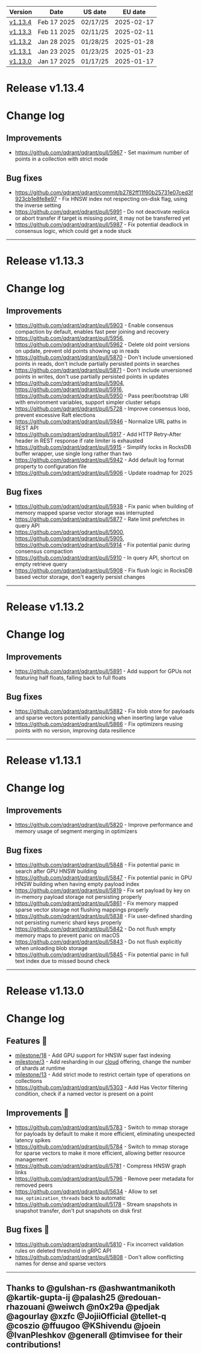 | Version | Date | US date | EU date |
| ------- | ---- | ------- | ------- |
| [v1.13.4](qdrant-v1.13.md#release-v1134) | Feb 17 2025 | 02/17/25 | 2025-02-17 |
| [v1.13.3](qdrant-v1.13.md#release-v1133) | Feb 11 2025 | 02/11/25 | 2025-02-11 |
| [v1.13.2](qdrant-v1.13.md#release-v1132) | Jan 28 2025 | 01/28/25 | 2025-01-28 |
| [v1.13.1](qdrant-v1.13.md#release-v1131) | Jan 23 2025 | 01/23/25 | 2025-01-23 |
| [v1.13.0](qdrant-v1.13.md#release-v1130) | Jan 17 2025 | 01/17/25 | 2025-01-17 |



# Release v1.13.4
# Change log

## Improvements

- https://github.com/qdrant/qdrant/pull/5967 - Set maximum number of points in a collection with strict mode

## Bug fixes

- https://github.com/qdrant/qdrant/commit/b2782ff11f60b25731e07ced3f923cb1e8fe8e97 - Fix HNSW index not respecting on-disk flag, using the inverse setting
- https://github.com/qdrant/qdrant/pull/5991 - Do not deactivate replica or abort transfer if target is missing point, it may not be transferred yet
- https://github.com/qdrant/qdrant/pull/5987 - Fix potential deadlock in consensus logic, which could get a node stuck

-----
# Release v1.13.3
# Change log

## Improvements

- https://github.com/qdrant/qdrant/pull/5903 - Enable consensus compaction by default, enables fast peer joining and recovery
- https://github.com/qdrant/qdrant/pull/5956, https://github.com/qdrant/qdrant/pull/5962 - Delete old point versions on update, prevent old points showing up in reads
- https://github.com/qdrant/qdrant/pull/5870 - Don't include unversioned points in reads, don't include partially persisted points in searches
- https://github.com/qdrant/qdrant/pull/5871 - Don't include unversioned points in writes, don't use partially persisted points in updates
- https://github.com/qdrant/qdrant/pull/5904, https://github.com/qdrant/qdrant/pull/5916, https://github.com/qdrant/qdrant/pull/5950 - Pass peer/bootstrap URI with environment variables, support simpler cluster setups
- https://github.com/qdrant/qdrant/pull/5728 - Improve consensus loop, prevent excessive Raft elections
- https://github.com/qdrant/qdrant/pull/5946 - Normalize URL paths in REST API
- https://github.com/qdrant/qdrant/pull/5917 - Add HTTP Retry-After header in REST response if rate limiter is exhausted
- https://github.com/qdrant/qdrant/pull/5915 - Simplify locks in RocksDB buffer wrapper, use single long rather than two
- https://github.com/qdrant/qdrant/pull/5942 - Add default log format property to configuration file
- https://github.com/qdrant/qdrant/pull/5906 - Update roadmap for 2025


## Bug fixes

- https://github.com/qdrant/qdrant/pull/5938 - Fix panic when building of memory mapped sparse vector storage was interrupted
- https://github.com/qdrant/qdrant/pull/5877 - Rate limit prefetches in query API
- https://github.com/qdrant/qdrant/pull/5900, https://github.com/qdrant/qdrant/pull/5905, https://github.com/qdrant/qdrant/pull/5914 - Fix potential panic during consensus compaction
- https://github.com/qdrant/qdrant/pull/5910 - In query API, shortcut on empty retrieve query
- https://github.com/qdrant/qdrant/pull/5908 - Fix flush logic in RocksDB based vector storage, don't eagerly persist changes

-----
# Release v1.13.2
# Change log

## Improvements

- https://github.com/qdrant/qdrant/pull/5891 - Add support for GPUs not featuring half floats, falling back to full floats

## Bug fixes

- https://github.com/qdrant/qdrant/pull/5882 - Fix blob store for payloads and sparse vectors potentially panicking when inserting large value
- https://github.com/qdrant/qdrant/pull/5866 - Fix optimizers reusing points with no version, improving data resilience
-----
# Release v1.13.1
# Change log

## Improvements

- https://github.com/qdrant/qdrant/pull/5820 - Improve performance and memory usage of segment merging in optimizers

## Bug fixes

- https://github.com/qdrant/qdrant/pull/5848 - Fix potential panic in search after GPU HNSW building
- https://github.com/qdrant/qdrant/pull/5847 - Fix potential panic in GPU HNSW building when having empty payload index
- https://github.com/qdrant/qdrant/pull/5819 - Fix set payload by key on in-memory payload storage not persisting properly
- https://github.com/qdrant/qdrant/pull/5861 - Fix memory mapped sparse vector storage not flushing mappings properly
- https://github.com/qdrant/qdrant/pull/5838 - Fix user-defined sharding not persisting numeric shard keys properly
- https://github.com/qdrant/qdrant/pull/5842 - Do not flush empty memory maps to prevent panic on macOS
- https://github.com/qdrant/qdrant/pull/5843 - Do not flush explicitly when unloading blob storage
- https://github.com/qdrant/qdrant/pull/5845 - Fix potential panic in full text index due to missed bound check

-----
# Release v1.13.0
# Change log

## Features 🎨

- [milestone/18](https://github.com/qdrant/qdrant/milestone/18) - Add GPU support for HNSW super fast indexing
- [milestone/3](https://github.com/qdrant/qdrant/milestone/3) - Add resharding in our [cloud](https://qdrant.tech/documentation/cloud-intro/) offering, change the number of shards at runtime
- [milestone/13](https://github.com/qdrant/qdrant/milestone/13) - Add strict mode to restrict certain type of operations on collections
- https://github.com/qdrant/qdrant/pull/5303 - Add Has Vector filtering condition, check if a named vector is present on a point

## Improvements 🚀

- https://github.com/qdrant/qdrant/pull/5783 - Switch to mmap storage for payloads by default to make it more efficient, eliminating unexpected latency spikes
- https://github.com/qdrant/qdrant/pull/5784 - Switch to mmap storage for sparse vectors to make it more efficient, allowing better resource management
- https://github.com/qdrant/qdrant/pull/5781 - Compress HNSW graph links
- https://github.com/qdrant/qdrant/pull/5796 - Remove peer metadata for removed peers
- https://github.com/qdrant/qdrant/pull/5634 - Allow to set `max_optimization_threads` back to automatic
- https://github.com/qdrant/qdrant/pull/5178 - Stream snapshots in snapshot transfer, don't put snapshots on disk first

## Bug fixes 💢

- https://github.com/qdrant/qdrant/pull/5810 - Fix incorrect validation rules on deleted threshold in gRPC API
- https://github.com/qdrant/qdrant/pull/5808 - Don't allow conflicting names for dense and sparse vectors

---

Thanks to @gulshan-rs @ashwantmanikoth @kartik-gupta-ij @palash25 @redouan-rhazouani @weiwch @n0x29a @pedjak @agourlay @xzfc @JojiiOfficial @tellet-q @coszio @ffuugoo @KShivendu @joein @IvanPleshkov @generall @timvisee for their contributions!
-----
